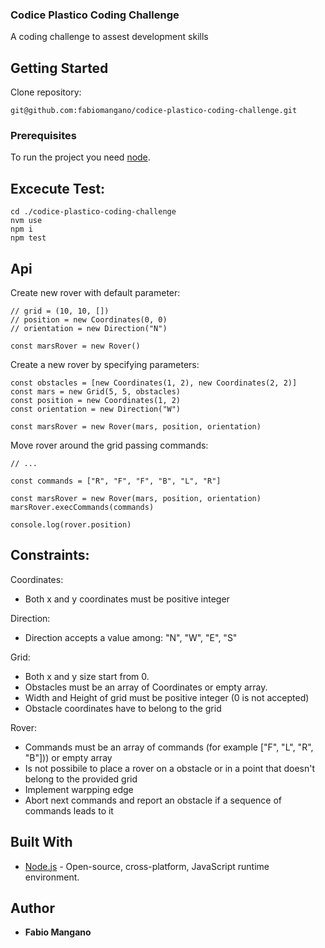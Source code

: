 ### Codice Plastico Coding Challenge

A coding challenge to assest development skills

## Getting Started

Clone repository:

```
git@github.com:fabiomangano/codice-plastico-coding-challenge.git
```

### Prerequisites

To run the project you need [node](https://nodejs.org/it/).

## Excecute Test:

```
cd ./codice-plastico-coding-challenge
nvm use
npm i
npm test
```

## Api

Create new rover with default parameter:

```
// grid = (10, 10, [])
// position = new Coordinates(0, 0)
// orientation = new Direction("N")

const marsRover = new Rover()
```

Create a new rover by specifying parameters:

```
const obstacles = [new Coordinates(1, 2), new Coordinates(2, 2)]
const mars = new Grid(5, 5, obstacles)
const position = new Coordinates(1, 2)
const orientation = new Direction("W")

const marsRover = new Rover(mars, position, orientation)
```

Move rover around the grid passing commands:

```
// ...

const commands = ["R", "F", "F", "B", "L", "R"]

const marsRover = new Rover(mars, position, orientation)
marsRover.execCommands(commands)

console.log(rover.position)

```

## Constraints:

Coordinates:

- Both x and y coordinates must be positive integer

Direction:

- Direction accepts a value among: "N", "W", "E", "S"

Grid:

- Both x and y size start from 0.
- Obstacles must be an array of Coordinates or empty array.
- Width and Height of grid must be positive integer (0 is not accepted)
- Obstacle coordinates have to belong to the grid

Rover:

- Commands must be an array of commands (for example ["F", "L", "R", "B"])) or empty array
- Is not possibile to place a rover on a obstacle or in a point that doesn't belong to the provided grid
- Implement warpping edge
- Abort next commands and report an obstacle if a sequence of commands leads to it

## Built With

- [Node.js](https://nodejs.org/it/) - Open-source, cross-platform, JavaScript runtime environment.

## Author

- **Fabio Mangano**

